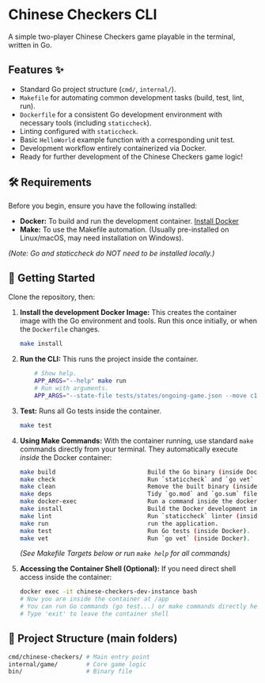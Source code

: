 # Chinese Checkers CLI

A simple two-player Chinese Checkers game playable in the terminal, written in Go.

## Features ✨

- Standard Go project structure (`cmd/`, `internal/`).
- `Makefile` for automating common development tasks (build, test, lint, run).
- `Dockerfile` for a consistent Go development environment with necessary tools (including `staticcheck`).
- Linting configured with `staticcheck`.
- Basic `HelloWorld` example function with a corresponding unit test.
- Development workflow entirely containerized via Docker.
- Ready for further development of the Chinese Checkers game logic!

## 🛠️ Requirements

Before you begin, ensure you have the following installed:

- **Docker:** To build and run the development container. [Install Docker](https://docs.docker.com/get-docker/)
- **Make:** To use the Makefile automation. (Usually pre-installed on Linux/macOS, may need installation on Windows).

_(Note: Go and staticcheck do NOT need to be installed locally.)_

## 🚀 Getting Started

Clone the repository, then:

1.  **Install the development Docker Image:**
    This creates the container image with the Go environment and tools. Run this once initially, or when the `Dockerfile` changes.

    ```bash
    make install
    ```

2.  **Run the CLI:**
    This runs the project inside the container.

    ```bash
		# Show help.
		APP_ARGS="--help" make run
		# Run with arguments.
		APP_ARGS="--state-file tests/states/ongoing-game.json --move c1,d1" make run
    ```

3.  **Test:**
    Runs all Go tests inside the container.

    ```bash
    make test
    ```

4.  **Using Make Commands:**
    With the container running, use standard `make` commands directly from your terminal. They automatically execute _inside_ the Docker container:

    ```bash
    make build                          Build the Go binary (inside Docker).
    make check                          Run `staticcheck` and `go vet` (inside Docker).
    make clean                          Remove the built binary (inside Docker).
    make deps                           Tidy `go.mod` and `go.sum` files (inside Docker).
    make docker-exec                    Run a command inside the docker container - Example: make docker-exec CMD="ls -l"
    make install                        Build the Docker development image.
    make lint                           Run `staticcheck` linter (inside Docker).
    make run                            run the application.
    make test                           Run Go tests (inside Docker).
    make vet                            Run `go vet` (inside Docker).
    ```

    _(See Makefile Targets below or run `make help` for all commands)_

5.  **Accessing the Container Shell (Optional):**
    If you need direct shell access inside the container:

    ```bash
    docker exec -it chinese-checkers-dev-instance bash
    # Now you are inside the container at /app
    # You can run Go commands (go test...) or make commands directly here.
    # Type 'exit' to leave the container shell
    ```

## 🧱 Project Structure (main folders)

```bash
cmd/chinese-checkers/ # Main entry point
internal/game/        # Core game logic
bin/                  # Binary file
```
